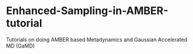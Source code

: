# Enhanced-Sampling-in-AMBER-tutorial
Tutorials on doing AMBER based Metadynamics and Gaussian Accelerated MD (GaMD)

